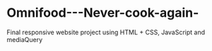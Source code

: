 # Omnifood---Never-cook-again-
Final responsive website project using HTML + CSS, JavaScript and mediaQuery
